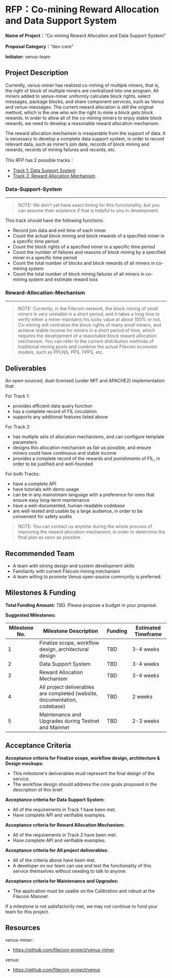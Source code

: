 # RFP：Co-mining Reward Allocation and Data Support System

**Name of Project：**“Co-mining Reward Allocation and Data Support System”

**Proposal Category：**“dev-core”

**Initiator:** venus-team



## Project Description

Currently, venus-miner has realized co-mining of multiple miners, that is, the right of block of multiple miners are centralized into one program. All miners added to venus-miner uniformly calculate block rights, select messages, package blocks, and share component services, such as Venus and venus-messages. The current reward allocation is still the original method, which is the one who win the right to mine a block gets block rewards. In order to allow all of the co-mining miners to enjoy stable block rewards, we need to develop a reasonable reward allocation mechanism.

The reward allocation mechanism is inseparable from the support of data. It is necessary to develop a complete data support system, in order to record relevant data, such as miner’s join date, records of block mining and rewards, records of mining failures and records, etc.

This RFP has 2 possible tracks：

- [Track 1: Data Support System](#Data-Support-System)
- [Track 2: Reward Allocation Mechanism](#Reward-Allocation-Mechanism)
  
### Data-Support-System
--------------------------------

>NOTE: We don't yet have exact timing for this functionality, but you can assume their existence if that is helpful to you in development.



This track should have the following functions:

- Record join data and exit time of each miner
- Count the actual block mining and block rewards of a specified miner in a specific time period
- Count the block rights of a specified miner in a specific time period
- Count the number of failures and reasons of block mining by a specified miner in a specific time period
- Count the total number of blocks and block rewards of all miners in co-mining system
- Count the total number of block mining failures of all miners in co-mining system and estimate reward loss


### Reward-Allocation-Mechanism
-------------------------------------------

>NOTE: Currently, in the Filecoin network, the block mining of small miners is very unstable in a short period, and it takes a long time to verify either a miner maintains his lucky value at about 100% or not. Co-mining will centralize the block rights of many small miners, and achieve stable income for miners in a short period of time, which requires the development of a reasonable block reward allocation mechanism.
You can refer to the current distribution methods of traditional mining pools and combine the actual Filecoin economic models, such as PPLNS, PPS, FPPS, etc.


## Deliverables

An open-sourced, dual-licensed (under MIT and APACHE2) implementation that:

For Track 1:

- provides efficient data query function
- has a complete record of FIL circulation
- supports any additional features listed above

For Track 2:

- has multiple sets of allocation mechanisms, and can configure template parameters
- designs this allocation mechanism as fair as possible, and ensure miners could have continuous and stable income
- provides a complete record of the rewards and punishments of FIL, in order to be justified and well-founded

For both Tracks:

- have a complete API
- have tutorials with demo usage
- can be in any mainstream language with a preference for ones that ensure easy long-term maintenance
- have a well-documented, human-readable codebase
- are well-tested and usable by a large audience, in order to be convenient for safety audits

>NOTE: You can contact us anytime during the whole process of improving the reward allocation mechanism, in order to determine the final plan as soon as possible.

## Recommended Team

- A team with strong design and system development skills
- Familiarity with current Filecoin mining mechanism
- A team willing to promote Venus open-source community is preferred.

## Milestones & Funding

**Total Funding Amount:** TBD. Please propose a budget in your proposal.

**Suggested Milestones:**

| Milestone No. | Milestone Description | Funding | Estimated Timeframe |
| --- | --- | --- | --- |
| 1 | Finalize scope, workflow design, architectural design | TBD | 3-4 weeks |
| 2 | Data Support System | TBD | 3-4 weeks |
| 3 | Reward Allocation Mechanism | TBD | 3-4 weeks |
| 4 | All project deliverables are completed (website, documentation, codebase) | TBD | 2 weeks
| 5 | Maintenance and Upgrades during Testnet and Mainnet | TBD | 2-3 weeks |

## Acceptance Criteria

**Acceptance criteria for Finalize scope, workflow design, architecture & Design mockups:**
- This milestone's deliverables must represent the final design of the service.
- The workflow design should address the core goals proposed in the description of this brief.

**Acceptance criteria for Data Support System:**
- All of the requirements in Track 1 have been met.
- Have complete API and verifiable examples.

**Acceptance criteria for Reward Allocation Mechanism:**
- All of the requirements in Track 2 have been met.
- Have complete API and verifiable examples.

**Acceptance criteria for All project deliverables:**
- All of the criteria above have been met.
- A developer on our team can use and test the functionality of this service themselves without needing to talk to anyone.

**Acceptance criteria for Maintenance and Upgrades:**
- The application must be usable on the Calibration and robust at the Filecoin Mainnet.

If a milestone is not satisfactorily met, we may not continue to fund your team for this project.

## Resources

venus-miner:
- https://github.com/filecoin-project/venus-miner

venus:
- https://github.com/filecoin-project/venus
